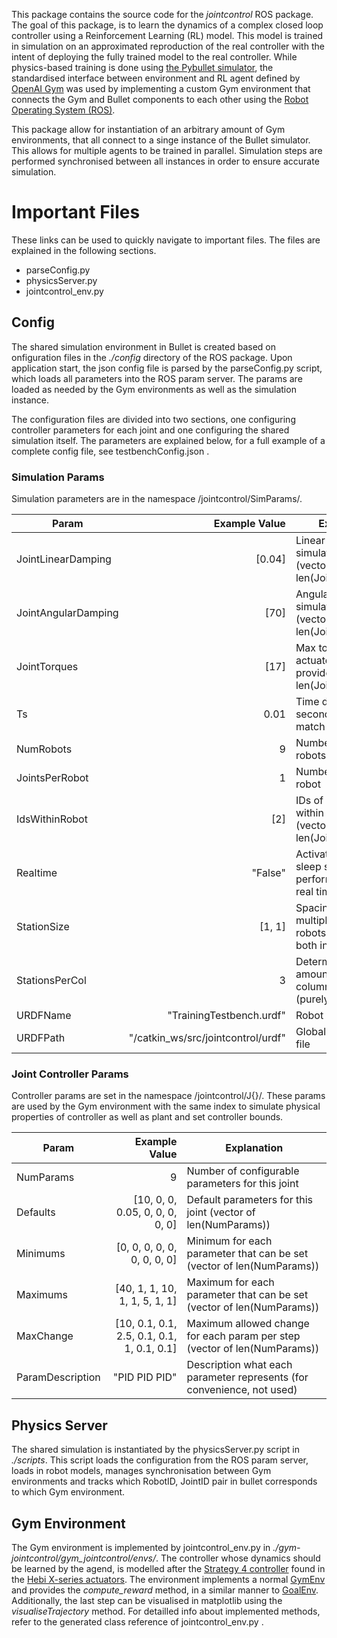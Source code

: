 This package contains the source code for the *jointcontrol* ROS package. The goal of this package, is to learn the dynamics of a complex closed loop controller using a Reinforcement Learning (RL) model. This model is trained in simulation on an approximated reproduction of the real controller with the intent of deploying the fully trained model to the real controller. While physics-based training is done using [the Pybullet simulator](https://pybullet.org/wordpress/), the standardised interface between environment and RL agent defined by [OpenAI Gym](https://gym.openai.com/) was used by implementing a custom Gym environment that connects the Gym and Bullet components to each other using the [Robot Operating System (ROS)](https://www.ros.org/).

This package allow for instantiation of an arbitrary amount of Gym environments, that all connect to a singe instance of the Bullet simulator. This allows for multiple agents to be trained in parallel. Simulation steps are performed synchronised between all instances in order to ensure accurate simulation.

# Important Files

These links can be used to quickly navigate to important files. The files are explained in the following sections.

- parseConfig.py
- physicsServer.py
- jointcontrol_env.py

## Config

The shared simulation environment in Bullet is created based on onfiguration files in the *./config* directory of the ROS package. Upon application start, the json config file is parsed by the parseConfig.py script, which loads all parameters into the ROS param server. The params are loaded as needed by the Gym environments as well as the simulation instance.

The configuration files are divided into two sections, one configuring controller parameters for each joint and one configuring the shared simulation itself. The parameters are explained below, for a full example of a complete config file, see testbenchConfig.json .

### Simulation Params

Simulation parameters are in the namespace /jointcontrol/SimParams/.

| Param                 |                       Example Value | Explanation |
| --------------------- | -----------------------------------:| ----------- |
| JointLinearDamping    |                              [0.04] | Linear damping for simulated joints (vector of len(JointsPerRobot))
| JointAngularDamping   |                                [70] | Angular damping for simulated joints (vector of len(JointsPerRobot))
| JointTorques          |                                [17] | Max torque a joint's actuator is able to provide (vector of len(JointsPerRobot))
| Ts                    |                                0.01 | Time discretisation in seconds (Set to match motors)
| NumRobots             |                                   9 | Number of simulated robots
| JointsPerRobot        |                                   1 | Number of joints per robot
| IdsWithinRobot        |                                 [2] | IDs of movable joints within each robot (vector of len(JointsPerRobot))
| Realtime              |                             "False" | Activates/Deactivates sleep statements to perform simulation in real time
| StationSize           |                              [1, 1] | Spacing between multiple instances of robots in bullet ([x,y], both in metres)
| StationsPerCol        |                                   3 | Determines the amount of robots per column in simulation (purely visual)
| URDFName              |            "TrainingTestbench.urdf" | Robot URDF name
| URDFPath              |  "/catkin_ws/src/jointcontrol/urdf" | Global path to URDF file

### Joint Controller Params

Controller params are set in the namespace /jointcontrol/J{}/. These params are used by the Gym environment with the same index to simulate physical properties of controller as well as plant and set controller bounds.

| Param                 |                              Example Value | Explanation |
| --------------------- | ------------------------------------------:| ----------- |
| NumParams             |                                          9 | Number of configurable parameters for this joint
| Defaults              |            [10, 0, 0, 0.05, 0, 0, 0, 0, 0] | Default parameters for this joint (vector of len(NumParams))
| Minimums              |                [0, 0, 0, 0, 0, 0, 0, 0, 0] | Minimum for each parameter that can be set (vector of len(NumParams))
| Maximums              |              [40, 1, 1, 10, 1, 1, 5, 1, 1] | Maximum for each parameter that can be set (vector of len(NumParams))
| MaxChange             | [10, 0.1, 0.1, 2.5, 0.1, 0.1, 1, 0.1, 0.1] | Maximum allowed change for each param per step (vector of len(NumParams))
| ParamDescription      |                              "PID PID PID" | Description what each parameter represents (for convenience, not used)


## Physics Server

The shared simulation is instantiated by the physicsServer.py script in *./scripts*. This script loads the configuration from the ROS param server, loads in robot models, manages synchronisation between Gym environments and tracks which RobotID, JointID pair in bullet corresponds to which Gym environment.

## Gym Environment

The Gym environment is implemented by jointcontrol_env.py in *./gym-jointcontrol/gym_jointcontrol/envs/*. The controller whose dynamics should be learned by the agend, is modelled after the [Strategy 4 controller](https://docs.hebi.us/core_concepts.html#control-strategies) found in the [Hebi X-series actuators](https://docs.hebi.us/core_concepts.html#core-modules). The environment implements a normal [GymEnv](https://github.com/openai/gym/blob/master/gym/core.py) and provides the *compute_reward* method, in a similar manner to [GoalEnv](https://github.com/openai/gym/blob/3394e245727c1ae6851b504a50ba77c73cd4c65b/gym/core.py#L160). Additionally, the last step can be visualised in matplotlib using the *visualiseTrajectory* method. For detailled info about implemented methods, refer to the generated class reference of jointcontrol_env.py .

